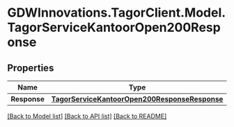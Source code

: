# GDWInnovations.TagorClient.Model.TagorServiceKantoorOpen200Response

## Properties

Name | Type | Description | Notes
------------ | ------------- | ------------- | -------------
**Response** | [**TagorServiceKantoorOpen200ResponseResponse**](TagorServiceKantoorOpen200ResponseResponse.md) |  | [optional] 

[[Back to Model list]](../README.md#documentation-for-models) [[Back to API list]](../README.md#documentation-for-api-endpoints) [[Back to README]](../README.md)

